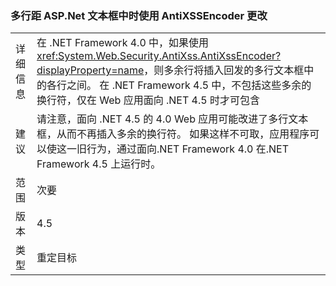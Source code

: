 ### <a name="multi-line-aspnet-textbox-spacing-changed-when-using-antixssencoder"></a>多行距 ASP.Net 文本框中时使用 AntiXSSEncoder 更改

|   |   |
|---|---|
|详细信息|在 .NET Framework 4.0 中，如果使用 <xref:System.Web.Security.AntiXss.AntiXssEncoder?displayProperty=name>，则多余行将插入回发的多行文本框中的各行之间。 在 .NET Framework 4.5 中，不包括这些多余的换行符，仅在 Web 应用面向 .NET 4.5 时才可包含|
|建议|请注意，面向 .NET 4.5 的 4.0 Web 应用可能改进了多行文本框，从而不再插入多余的换行符。 如果这样不可取，应用程序可以使这一旧行为，通过面向.NET Framework 4.0 在.NET Framework 4.5 上运行时。|
|范围|次要|
|版本|4.5|
|类型|重定目标|

